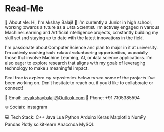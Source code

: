 # Read-Me

💫 About Me:
Hi, I'm Akshay Balaji! 👋
I’m currently a Junior in high school, working towards a future as a Data Scientist. I’m actively engaged in various Machine Learning and Artificial Intelligence projects, constantly building my skill set and staying up to date with the latest innovations in the field.

I'm passionate about Computer Science and plan to major in it at university. I’m actively seeking tech-related volunteering opportunities, especially those that involve Machine Learning, AI, or data science applications. I’m also eager to explore research that aligns with my goals of leveraging technology to make a meaningful impact.

Feel free to explore my repositories below to see some of the projects I’ve been working on. Don’t hesitate to reach out if you’d like to collaborate or connect!

📧 Email: heyakshaybalaji@Outlook.com
📱 Phone: +91 7305385594

🌐 Socials:
Instagram

💻 Tech Stack:
C++ Java Lua Python Arduino Keras Matplotlib NumPy Pandas Plotly scikit-learn Anaconda MySQL
